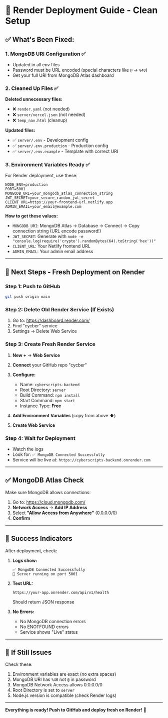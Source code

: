 # 🚀 Render Deployment Guide - Clean Setup

## ✅ What's Been Fixed:

### 1. MongoDB URI Configuration ✅
- Updated in all env files
- Password must be URL encoded (special characters like `@` → `%40`)
- Get your full URI from MongoDB Atlas dashboard

### 2. Cleaned Up Files ✅
**Deleted unnecessary files:**
- ❌ `render.yaml` (not needed)
- ❌ `server/vercel.json` (not needed)
- ❌ `temp_nav.html` (cleanup)

**Updated files:**
- ✅ `server/.env` - Development config
- ✅ `server/.env.production` - Production config  
- ✅ `server/.env.example` - Template with correct URI

### 3. Environment Variables Ready ✅

For Render deployment, use these:

```
NODE_ENV=production
PORT=5001
MONGODB_URI=your_mongodb_atlas_connection_string
JWT_SECRET=your_secure_random_jwt_secret
CLIENT_URL=https://your-frontend-url.netlify.app
ADMIN_EMAIL=your_email@example.com
```

**How to get these values:**
- `MONGODB_URI`: MongoDB Atlas → Database → Connect → Copy connection string (URL encode password!)
- `JWT_SECRET`: Generate with `node -e "console.log(require('crypto').randomBytes(64).toString('hex'))"`
- `CLIENT_URL`: Your Netlify frontend URL
- `ADMIN_EMAIL`: Your admin email address

---

## 🎯 Next Steps - Fresh Deployment on Render

### Step 1: Push to GitHub
```bash
git push origin main
```

### Step 2: Delete Old Render Service (If Exists)
1. Go to: https://dashboard.render.com/
2. Find "cycber" service
3. Settings → Delete Web Service

### Step 3: Create Fresh Render Service

1. **New +** → **Web Service**
2. **Connect** your GitHub repo "cycber"
3. **Configure:**
   - Name: `cyberscripts-backend`
   - Root Directory: `server`
   - Build Command: `npm install`
   - Start Command: `npm start`
   - Instance Type: **Free**

4. **Add Environment Variables** (copy from above ⬆️)

5. **Create Web Service**

### Step 4: Wait for Deployment
- Watch the logs
- Look for: `✅ MongoDB Connected Successfully`
- Service will be live at: `https://cyberscripts-backend.onrender.com`

---

## ✅ MongoDB Atlas Check

Make sure MongoDB allows connections:

1. Go to: https://cloud.mongodb.com/
2. **Network Access** → **Add IP Address**
3. Select **"Allow Access from Anywhere"** (0.0.0.0/0)
4. **Confirm**

---

## 🎉 Success Indicators

After deployment, check:

1. **Logs show:**
   ```
   ✅ MongoDB Connected Successfully
   🚀 Server running on port 5001
   ```

2. **Test URL:**
   ```
   https://your-app.onrender.com/api/v1/health
   ```
   Should return JSON response

3. **No Errors:**
   - No MongoDB connection errors
   - No ENOTFOUND errors
   - Service shows "Live" status

---

## 🐛 If Still Issues

Check these:
1. Environment variables are exact (no extra spaces)
2. MongoDB URI has `%40` not `@` in password
3. MongoDB Network Access allows 0.0.0.0/0
4. Root Directory is set to `server`
5. Node.js version is compatible (check Render logs)

---

**Everything is ready! Push to GitHub and deploy fresh on Render!** 🚀
